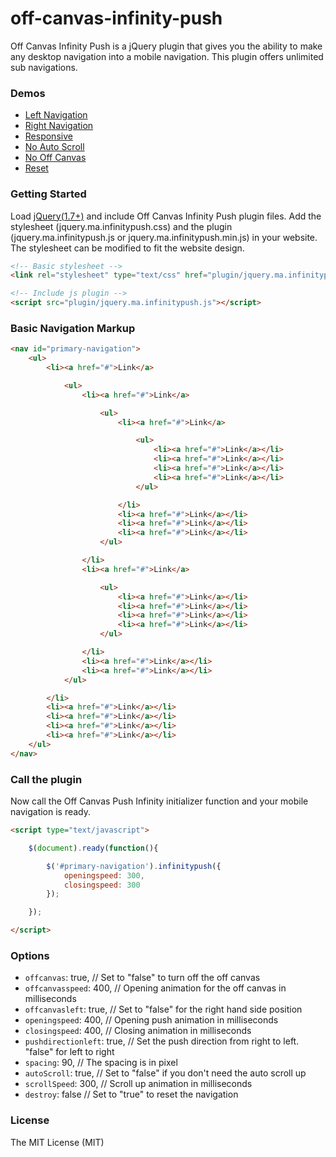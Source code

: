 off-canvas-infinity-push
========================

Off Canvas Infinity Push is a jQuery plugin that gives you the ability to make any desktop navigation into a mobile navigation.
This plugin offers unlimited sub navigations. 

### Demos
* [Left Navigation](http://www.marcandrew.net/off-canvas-infinity-push/)
* [Right Navigation](http://www.marcandrew.net/off-canvas-infinity-push/index2.html)
* [Responsive](http://www.marcandrew.net/off-canvas-infinity-push/index3.html)
* [No Auto Scroll](http://www.marcandrew.net/off-canvas-infinity-push/index4.html)
* [No Off Canvas](http://www.marcandrew.net/off-canvas-infinity-push/index5.html)
* [Reset](http://www.marcandrew.net/off-canvas-infinity-push/index6.html)

### Getting Started
Load [jQuery(1.7+)](http://jquery.com/) and include Off Canvas Infinity Push plugin files.
Add the stylesheet (jquery.ma.infinitypush.css) and the plugin (jquery.ma.infinitypush.js or jquery.ma.infinitypush.min.js) in your website.
The stylesheet can be modified to fit the website design.

```html
<!-- Basic stylesheet -->
<link rel="stylesheet" type="text/css" href="plugin/jquery.ma.infinitypush.css" />

<!-- Include js plugin -->
<script src="plugin/jquery.ma.infinitypush.js"></script>
```

### Basic Navigation Markup

```html
<nav id="primary-navigation">
	<ul>
		<li><a href="#">Link</a>

			<ul>
				<li><a href="#">Link</a>

					<ul>
						<li><a href="#">Link</a>

							<ul>
								<li><a href="#">Link</a></li>
								<li><a href="#">Link</a></li>
								<li><a href="#">Link</a></li>
								<li><a href="#">Link</a></li>
							</ul>

						</li>
						<li><a href="#">Link</a></li>
						<li><a href="#">Link</a></li>
						<li><a href="#">Link</a></li>
					</ul>

				</li>
				<li><a href="#">Link</a>

					<ul>
						<li><a href="#">Link</a></li>
						<li><a href="#">Link</a></li>
						<li><a href="#">Link</a></li>
						<li><a href="#">Link</a></li>
					</ul>

				</li>
				<li><a href="#">Link</a></li>
				<li><a href="#">Link</a></li>
			</ul>

		</li>
		<li><a href="#">Link</a></li>
		<li><a href="#">Link</a></li>
		<li><a href="#">Link</a></li>
		<li><a href="#">Link</a></li>
	</ul>
</nav>
```

### Call the plugin
Now call the Off Canvas Push Infinity initializer function and your mobile navigation is ready.

```html
<script type="text/javascript">

	$(document).ready(function(){

		$('#primary-navigation').infinitypush({
			openingspeed: 300,
			closingspeed: 300
		});

	});

</script>
```

### Options

- `offcanvas`: true,                               // Set to "false" to turn off the off canvas
- `offcanvasspeed`: 400,                           // Opening animation for the off canvas in milliseconds
- `offcanvasleft`: true,                           // Set to "false" for the right hand side position
- `openingspeed`: 400,                             // Opening push animation in milliseconds
- `closingspeed`: 400,                             // Closing animation in milliseconds
- `pushdirectionleft`: true,                       // Set the push direction from right to left. "false" for left to right
- `spacing`: 90,                                    // The spacing is in pixel
- `autoScroll`: true,                              // Set to "false" if you don't need the auto scroll up
- `scrollSpeed`: 300,                              // Scroll up animation in milliseconds
- `destroy`: false                                 // Set to "true" to reset the navigation

### License
The MIT License (MIT)
